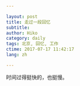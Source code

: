 ```yaml
---

layout: post  
title: 走过一段回忆  
subtitle:   
author: Hiko  
category: daily
tags: 北京, 回忆, 工作   
ctime: 2017-07-17 11:42:17  
lang: zh  

---
```


时间过得挺快的，也挺慢。